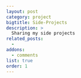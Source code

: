 ```yaml
---
layout: post
category: project
bigtitle: Side-Projects
description: >
  Sharing my side projects
related_posts:
  -
addons:
  - comments
list: true
order: 1
---
```

